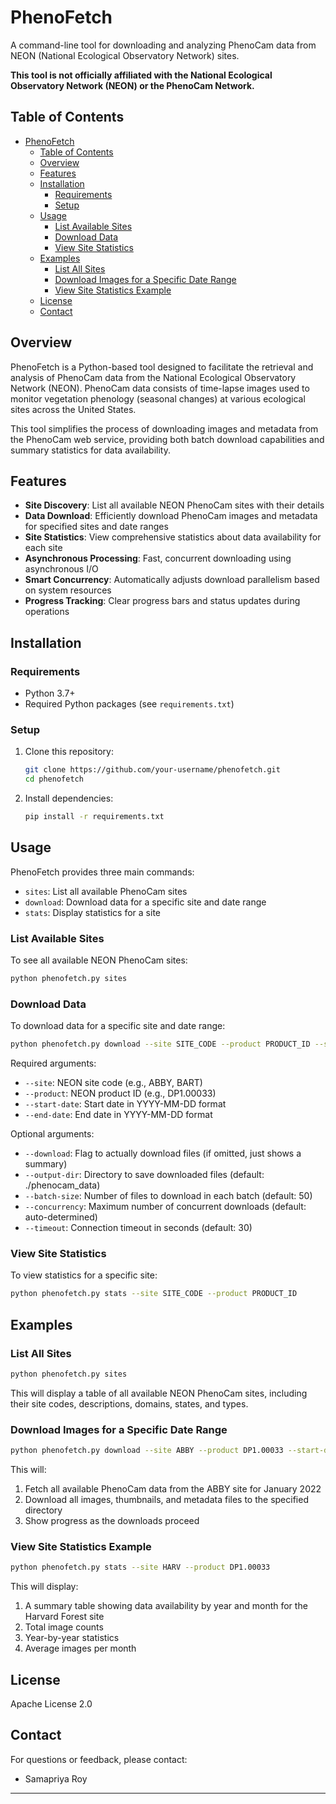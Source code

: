# PhenoFetch

A command-line tool for downloading and analyzing PhenoCam data from NEON (National Ecological Observatory Network) sites.


**This tool is not officially affiliated with the National Ecological Observatory Network (NEON) or the PhenoCam Network.**

## Table of Contents

- [PhenoFetch](#phenofetch)
  - [Table of Contents](#table-of-contents)
  - [Overview](#overview)
  - [Features](#features)
  - [Installation](#installation)
    - [Requirements](#requirements)
    - [Setup](#setup)
  - [Usage](#usage)
    - [List Available Sites](#list-available-sites)
    - [Download Data](#download-data)
    - [View Site Statistics](#view-site-statistics)
  - [Examples](#examples)
    - [List All Sites](#list-all-sites)
    - [Download Images for a Specific Date Range](#download-images-for-a-specific-date-range)
    - [View Site Statistics Example](#view-site-statistics-example)
  - [License](#license)
  - [Contact](#contact)

## Overview

PhenoFetch is a Python-based tool designed to facilitate the retrieval and analysis of PhenoCam data from the National Ecological Observatory Network (NEON). PhenoCam data consists of time-lapse images used to monitor vegetation phenology (seasonal changes) at various ecological sites across the United States.

This tool simplifies the process of downloading images and metadata from the PhenoCam web service, providing both batch download capabilities and summary statistics for data availability.

## Features

- **Site Discovery**: List all available NEON PhenoCam sites with their details
- **Data Download**: Efficiently download PhenoCam images and metadata for specified sites and date ranges
- **Site Statistics**: View comprehensive statistics about data availability for each site
- **Asynchronous Processing**: Fast, concurrent downloading using asynchronous I/O
- **Smart Concurrency**: Automatically adjusts download parallelism based on system resources
- **Progress Tracking**: Clear progress bars and status updates during operations

## Installation

### Requirements

- Python 3.7+
- Required Python packages (see `requirements.txt`)

### Setup

1. Clone this repository:
   ```bash
   git clone https://github.com/your-username/phenofetch.git
   cd phenofetch
   ```

2. Install dependencies:
   ```bash
   pip install -r requirements.txt
   ```

## Usage

PhenoFetch provides three main commands:

- `sites`: List all available PhenoCam sites
- `download`: Download data for a specific site and date range
- `stats`: Display statistics for a site

### List Available Sites

To see all available NEON PhenoCam sites:

```bash
python phenofetch.py sites
```

### Download Data

To download data for a specific site and date range:

```bash
python phenofetch.py download --site SITE_CODE --product PRODUCT_ID --start-date YYYY-MM-DD --end-date YYYY-MM-DD [--download] [--output-dir DIR]
```

Required arguments:
- `--site`: NEON site code (e.g., ABBY, BART)
- `--product`: NEON product ID (e.g., DP1.00033)
- `--start-date`: Start date in YYYY-MM-DD format
- `--end-date`: End date in YYYY-MM-DD format

Optional arguments:
- `--download`: Flag to actually download files (if omitted, just shows a summary)
- `--output-dir`: Directory to save downloaded files (default: ./phenocam_data)
- `--batch-size`: Number of files to download in each batch (default: 50)
- `--concurrency`: Maximum number of concurrent downloads (default: auto-determined)
- `--timeout`: Connection timeout in seconds (default: 30)

### View Site Statistics

To view statistics for a specific site:

```bash
python phenofetch.py stats --site SITE_CODE --product PRODUCT_ID
```

## Examples

### List All Sites

```bash
python phenofetch.py sites
```

This will display a table of all available NEON PhenoCam sites, including their site codes, descriptions, domains, states, and types.

### Download Images for a Specific Date Range

```bash
python phenofetch.py download --site ABBY --product DP1.00033 --start-date 2022-01-01 --end-date 2022-01-31 --download --output-dir ./my_phenocam_data
```

This will:
1. Fetch all available PhenoCam data from the ABBY site for January 2022
2. Download all images, thumbnails, and metadata files to the specified directory
3. Show progress as the downloads proceed

### View Site Statistics Example

```bash
python phenofetch.py stats --site HARV --product DP1.00033
```

This will display:
1. A summary table showing data availability by year and month for the Harvard Forest site
2. Total image counts
3. Year-by-year statistics
4. Average images per month


## License

Apache License 2.0

## Contact

For questions or feedback, please contact:
- Samapriya Roy

---
